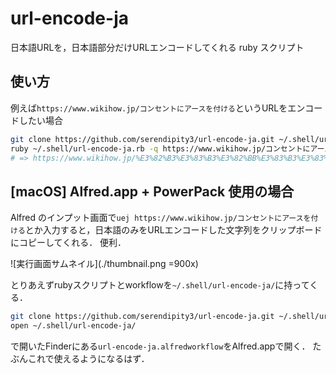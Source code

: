 # url-encode-ja
日本語URLを，日本語部分だけURLエンコードしてくれる ruby スクリプト

## 使い方
例えば`https://www.wikihow.jp/コンセントにアースを付ける`というURLをエンコードしたい場合
```bash
git clone https://github.com/serendipity3/url-encode-ja.git ~/.shell/url-encode-ja/
ruby ~/.shell/url-encode-ja.rb -q https://www.wikihow.jp/コンセントにアースを付ける
# => https://www.wikihow.jp/%E3%82%B3%E3%83%B3%E3%82%BB%E3%83%B3%E3%83%88%E3%81%AB%E3%82%A2%E3%83%BC%E3%82%B9%E3%82%92%E4%BB%98%E3%81%91%E3%82%8B
```

## [macOS] Alfred.app + PowerPack 使用の場合
Alfred のインプット画面で`uej https://www.wikihow.jp/コンセントにアースを付ける`とか入力すると，日本語のみをURLエンコードした文字列をクリップボードにコピーしてくれる．
便利．

![実行画面サムネイル](./thumbnail.png =900x)

とりあえずrubyスクリプトとworkflowを`~/.shell/url-encode-ja/`に持ってくる．
```bash
git clone https://github.com/serendipity3/url-encode-ja.git ~/.shell/url-encode-ja/
open ~/.shell/url-encode-ja/
```
で開いたFinderにある`url-encode-ja.alfredworkflow`をAlfred.appで開く．
たぶんこれで使えるようになるはず．
